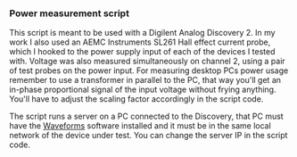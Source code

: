### Power measurement script 

This script is meant to be used with a Digilent Analog Discovery 2. In my work I also used an AEMC Instruments SL261 Hall effect current probe, which I hooked to the power supply input of each of the devices I tested with. Voltage was also measured simultaneously on channel 2, using a pair of test probes on the power input. For measuring desktop PCs power usage remember to use a transformer in parallel to the PC, that way you'll get an in-phase proportional signal of the input voltage without frying anything. You'll have to adjust the scaling factor accordingly in the script code.

The script runs a server on a PC connected to the Discovery, that PC must have the [Waveforms](https://reference.digilentinc.com/software/waveforms/waveforms-3/start) software installed and it must be in the same local network of the device under test. You can change the server IP in the script code.
